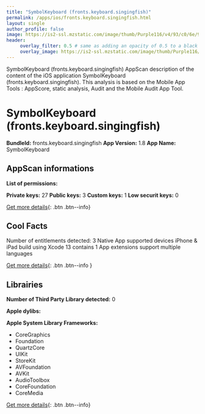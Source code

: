 ```yaml
---
title: "SymbolKeyboard (fronts.keyboard.singingfish)"
permalink: /apps/ios/fronts.keyboard.singingfish.html
layout: single
author_profile: false
image: https://is2-ssl.mzstatic.com/image/thumb/Purple116/v4/93/c0/6e/93c06e7b-e74e-c819-8d13-02dfaa8c06af/AppIcon-1x_U007emarketing-0-7-0-sRGB-85-220.png/512x512bb.jpg
header: 
     overlay_filter: 0.5 # same as adding an opacity of 0.5 to a black background
     overlay_image: https://is2-ssl.mzstatic.com/image/thumb/Purple116/v4/93/c0/6e/93c06e7b-e74e-c819-8d13-02dfaa8c06af/AppIcon-1x_U007emarketing-0-7-0-sRGB-85-220.png/512x512bb.jpg
---
```

SymbolKeyboard (fronts.keyboard.singingfish) AppScan description of the content of the iOS application SymbolKeyboard (fronts.keyboard.singingfish). This analysis is based on the Mobile App Tools : AppScore, static analysis, Audit and the Mobile Audit App Tool.

# SymbolKeyboard (fronts.keyboard.singingfish)

**BundleId:** fronts.keyboard.singingfish
**App Version:** 1.8
**App Name:** SymbolKeyboard


## AppScan informations 

**List of permissions:** 
  
  
**Private keys:** 27
**Public keys:** 3
**Custom keys:** 1
**Low securit keys:** 0
  
[Get more details](/pricing.html){: .btn .btn--info}

## Cool Facts

Number of entitlements detected: 3
Native App
supported devices iPhone & iPad
build using Xcode 13
contains 1 App extensions
support multiple languages
  
[Get more details](/pricing.html){: .btn .btn--info }

## Librairies 
**Number of Third Party Library detected:** 0


**Apple dylibs:**


**Apple System Library Frameworks:**
- CoreGraphics
- Foundation
- QuartzCore
- UIKit
- StoreKit
- AVFoundation
- AVKit
- AudioToolbox
- CoreFoundation
- CoreMedia


  
[Get more details](/pricing.html){: .btn .btn--info}


